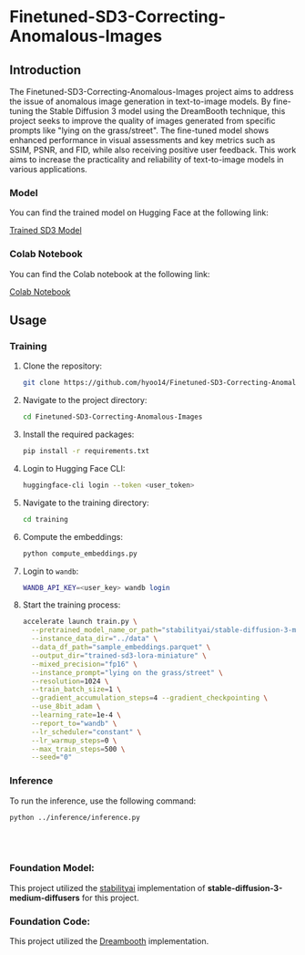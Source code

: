 # Finetuned-SD3-Correcting-Anomalous-Images

## Introduction

The Finetuned-SD3-Correcting-Anomalous-Images project aims to address the issue of anomalous image generation in text-to-image models. By fine-tuning the Stable Diffusion 3 model using the DreamBooth technique, this project seeks to improve the quality of images generated from specific prompts like "lying on the grass/street". The fine-tuned model shows enhanced performance in visual assessments and key metrics such as SSIM, PSNR, and FID, while also receiving positive user feedback. This work aims to increase the practicality and reliability of text-to-image models in various applications.



### Model

You can find the trained model on Hugging Face at the following link:

[Trained SD3 Model](https://huggingface.co/hyoo14/trained-sd3-lora-miniature)


### Colab Notebook

You can find the Colab notebook at the following link:

[Colab Notebook](https://colab.research.google.com/drive/1RnGaE_b3k6V9e9-kO4eO2sLr9Yg2g6ZL?usp=sharing)



## Usage

### Training

1. Clone the repository:

    ```sh
    git clone https://github.com/hyoo14/Finetuned-SD3-Correcting-Anomalous-Images.git
    ```

2. Navigate to the project directory:

    ```sh
    cd Finetuned-SD3-Correcting-Anomalous-Images
    ```

3. Install the required packages:

    ```sh
    pip install -r requirements.txt
    ```

4. Login to Hugging Face CLI:

    ```sh
    huggingface-cli login --token <user_token>
    ```

5. Navigate to the training directory:

    ```sh
    cd training
    ```

6. Compute the embeddings:

    ```sh
    python compute_embeddings.py
    ```

7. Login to `wandb`:

    ```sh
    WANDB_API_KEY=<user_key> wandb login
    ```

8. Start the training process:

    ```sh
    accelerate launch train.py \
      --pretrained_model_name_or_path="stabilityai/stable-diffusion-3-medium-diffusers"  \
      --instance_data_dir="../data" \
      --data_df_path="sample_embeddings.parquet" \
      --output_dir="trained-sd3-lora-miniature" \
      --mixed_precision="fp16" \
      --instance_prompt="lying on the grass/street" \
      --resolution=1024 \
      --train_batch_size=1 \
      --gradient_accumulation_steps=4 --gradient_checkpointing \
      --use_8bit_adam \
      --learning_rate=1e-4 \
      --report_to="wandb" \
      --lr_scheduler="constant" \
      --lr_warmup_steps=0 \
      --max_train_steps=500 \
      --seed="0"
    ```

### Inference

To run the inference, use the following command:

```sh
python ../inference/inference.py
```





<br/>
<br/>

### Foundation Model:     

This project utilized the [stabilityai](https://huggingface.co/stabilityai/) implementation of **stable-diffusion-3-medium-diffusers** for this project.  


### Foundation Code:      

This project utilized the [Dreambooth](https://dreambooth.github.io/) implementation.  
